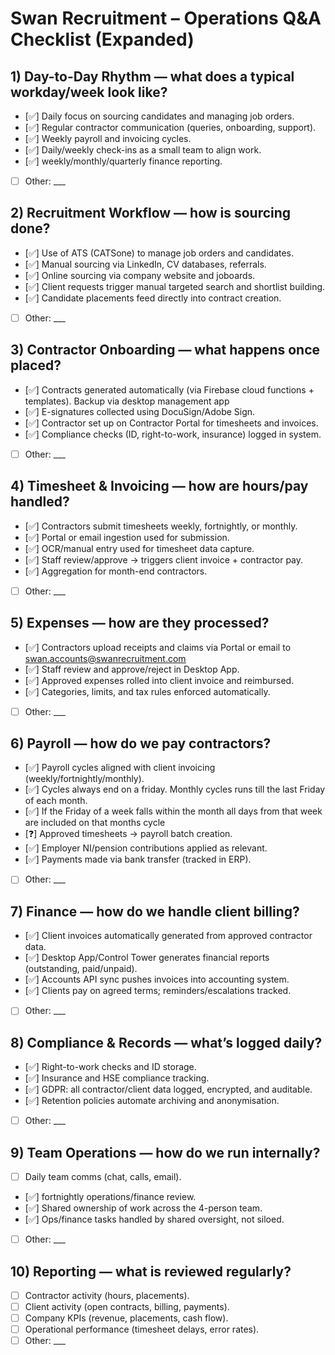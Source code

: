 # Swan Recruitment – Operations Q&A Checklist (Expanded)

## 1) Day-to-Day Rhythm — what does a typical workday/week look like?
- [✅] Daily focus on sourcing candidates and managing job orders.
- [✅] Regular contractor communication (queries, onboarding, support).
- [✅] Weekly payroll and invoicing cycles.
- [✅] Daily/weekly check-ins as a small team to align work.
- [✅] weekly/monthly/quarterly finance reporting.
- [ ] Other: ___

## 2) Recruitment Workflow — how is sourcing done?
- [✅] Use of ATS (CATSone) to manage job orders and candidates.
- [✅] Manual sourcing via LinkedIn, CV databases, referrals.
- [✅] Online sourcing via company website and joboards.
- [✅] Client requests trigger manual targeted search and shortlist building.
- [✅] Candidate placements feed directly into contract creation.
- [ ] Other: ___

## 3) Contractor Onboarding — what happens once placed?
- [✅] Contracts generated automatically (via Firebase cloud functions + templates). Backup via desktop management app
- [✅] E-signatures collected using DocuSign/Adobe Sign.
- [✅] Contractor set up on Contractor Portal for timesheets and invoices.
- [✅] Compliance checks (ID, right-to-work, insurance) logged in system.
- [ ] Other: ___

## 4) Timesheet & Invoicing — how are hours/pay handled?
- [✅] Contractors submit timesheets weekly, fortnightly, or monthly.
- [✅] Portal or email ingestion used for submission.
- [✅] OCR/manual entry used for timesheet data capture.
- [✅] Staff review/approve → triggers client invoice + contractor pay.
- [✅] Aggregation for month-end contractors.
- [ ] Other: ___

## 5) Expenses — how are they processed?
- [✅] Contractors upload receipts and claims via Portal or email to swan.accounts@swanrecruitment.com
- [✅] Staff review and approve/reject in Desktop App.
- [✅] Approved expenses rolled into client invoice and reimbursed.
- [✅] Categories, limits, and tax rules enforced automatically.
- [ ] Other: ___

## 6) Payroll — how do we pay contractors?
- [✅] Payroll cycles aligned with client invoicing (weekly/fortnightly/monthly).
- [✅] Cycles always end on a friday. Monthly cycles runs till the last Friday of each month. 
- [✅] If the Friday of a week falls within the month all days from that week are included on that months cycle
- [❓] Approved timesheets → payroll batch creation.
- [✅] Employer NI/pension contributions applied as relevant.
- [✅] Payments made via bank transfer (tracked in ERP).
- [ ] Other: ___

## 7) Finance — how do we handle client billing?
- [✅] Client invoices automatically generated from approved contractor data.
- [✅] Desktop App/Control Tower generates financial reports (outstanding, paid/unpaid).
- [✅] Accounts API sync pushes invoices into accounting system.
- [✅] Clients pay on agreed terms; reminders/escalations tracked.
- [ ] Other: ___

## 8) Compliance & Records — what’s logged daily?
- [✅] Right-to-work checks and ID storage.
- [✅] Insurance and HSE compliance tracking.
- [✅] GDPR: all contractor/client data logged, encrypted, and auditable.
- [✅] Retention policies automate archiving and anonymisation.
- [ ] Other: ___

## 9) Team Operations — how do we run internally?
- [ ] Daily team comms (chat, calls, email).
- [✅] fortnightly operations/finance review.
- [✅] Shared ownership of work across the 4-person team.
- [✅] Ops/finance tasks handled by shared oversight, not siloed.
- [ ] Other: ___

## 10) Reporting — what is reviewed regularly?
- [ ] Contractor activity (hours, placements).
- [ ] Client activity (open contracts, billing, payments).
- [ ] Company KPIs (revenue, placements, cash flow).
- [ ] Operational performance (timesheet delays, error rates).
- [ ] Other: ___
